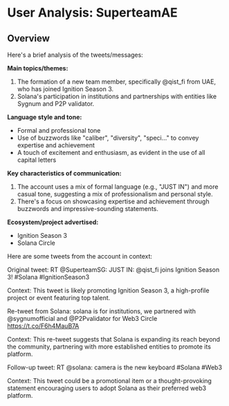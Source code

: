 # User Analysis: SuperteamAE

## Overview

Here's a brief analysis of the tweets/messages:

**Main topics/themes:**

1. The formation of a new team member, specifically @qist_fi from UAE, who has joined Ignition Season 3.
2. Solana's participation in institutions and partnerships with entities like Sygnum and P2P validator.

**Language style and tone:**

* Formal and professional tone
* Use of buzzwords like "caliber", "diversity", "speci…" to convey expertise and achievement
* A touch of excitement and enthusiasm, as evident in the use of all capital letters

**Key characteristics of communication:**

1. The account uses a mix of formal language (e.g., "JUST IN") and more casual tone, suggesting a mix of professionalism and personal style.
2. There's a focus on showcasing expertise and achievement through buzzwords and impressive-sounding statements.

**Ecosystem/project advertised:**

* Ignition Season 3
* Solana Circle

Here are some tweets from the account in context:

Original tweet:
RT @SuperteamSG: JUST IN: @qist_fi joins Ignition Season 3! #Solana #IgnitionSeason3

Context: This tweet is likely promoting Ignition Season 3, a high-profile project or event featuring top talent.

Re-tweet from Solana:
solana is for institutions, we partnered with @sygnumofficial and @P2Pvalidator for Web3 Circle https://t.co/F6h4MauB7A

Context: This re-tweet suggests that Solana is expanding its reach beyond the community, partnering with more established entities to promote its platform.

Follow-up tweet:
RT @solana: camera is the new keyboard #Solana #Web3

Context: This tweet could be a promotional item or a thought-provoking statement encouraging users to adopt Solana as their preferred web3 platform.